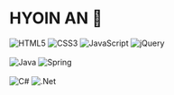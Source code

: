 
# HYOIN AN 👋

![HTML5](https://img.shields.io/badge/html5-%23E34F26.svg?style=for-the-badge&logo=html5&logoColor=white)
![CSS3](https://img.shields.io/badge/css3-%231572B6.svg?style=for-the-badge&logo=css3&logoColor=white)
![JavaScript](https://img.shields.io/badge/javascript-%23323330.svg?style=for-the-badge&logo=javascript&logoColor=%23F7DF1E)
![jQuery](https://img.shields.io/badge/jquery-%230769AD.svg?style=for-the-badge&logo=jquery&logoColor=white)<br><br>
![Java](https://img.shields.io/badge/java-%23ED8B00.svg?style=for-the-badge&logo=java&logoColor=white)
![Spring](https://img.shields.io/badge/spring-%236DB33F.svg?style=for-the-badge&logo=spring&logoColor=white)<br><br>
![C#](https://img.shields.io/badge/c%23-%23239120.svg?style=for-the-badge&logo=c-sharp&logoColor=white)
![.Net](https://img.shields.io/badge/.NET-5C2D91?style=for-the-badge&logo=.net&logoColor=white)


<!--![html5](https://user-images.githubusercontent.com/63985698/147532696-aed11698-9790-436d-9aeb-1065ee00c62c.png)
![css3](https://user-images.githubusercontent.com/63985698/147532692-0a0cca3b-2e53-42e3-8a4d-ae2cbdec7fe4.png)
![javascript](https://user-images.githubusercontent.com/63985698/147532699-1eef6de6-3300-4ee6-98ee-a5a24437c610.png)
![jquery](https://user-images.githubusercontent.com/63985698/147532700-f875d8d8-5800-4c2b-9b78-830d69b52547.png)
![java](https://user-images.githubusercontent.com/63985698/147532697-b78f380c-4dc9-4b68-b26a-b149db877078.png)

![dotnet](https://user-images.githubusercontent.com/63985698/147532694-0f965350-b7db-47cf-b169-39827cb40f30.png)
![spring](https://user-images.githubusercontent.com/63985698/147532704-5b9c6e32-40f2-4d05-be0c-7069fc0e0c19.png)
![springboot](https://user-images.githubusercontent.com/63985698/147532705-5fc1e03b-8c85-4235-9826-0290a4c5551a.png)

![mysql](https://user-images.githubusercontent.com/63985698/147532702-a94e93cc-a204-4872-85bd-772a68ccff41.png)
![postgresql](https://user-images.githubusercontent.com/63985698/147532703-fe7b9b0a-cbb6-400d-8b85-d64e4ca3e853.png)-->
